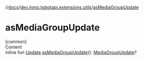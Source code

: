//[docs](../../index.md)/[dev.inmo.tgbotapi.extensions.utils](index.md)/[asMediaGroupUpdate](as-media-group-update.md)



# asMediaGroupUpdate  
[common]  
Content  
inline fun [Update](../dev.inmo.tgbotapi.types.update.abstracts/-update/index.md).[asMediaGroupUpdate](as-media-group-update.md)(): [MediaGroupUpdate](../dev.inmo.tgbotapi.types.update.MediaGroupUpdates/-media-group-update/index.md)?  



